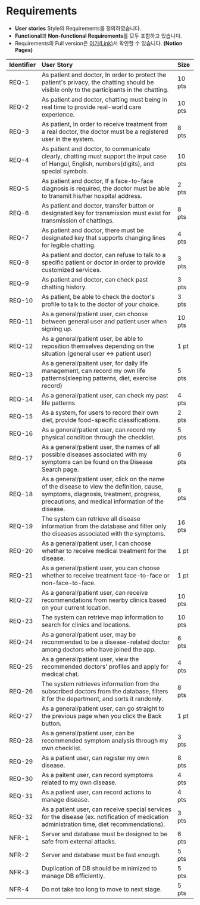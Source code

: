 # Requirements

- **User stories** Style의 Requirements를 정의하였습니다.
- **Functional**과 **Non-functional Requirements**를 모두 포함하고 있습니다.
- Requirements의 Full version은 [여기(Link)](https://www.notion.so/c69a48dfafd245d3bdca42ead0bc0700?v=e982eef2184d4998991c367f019860b6)서 확인할 수 있습니다. **(Notion Pages)**

| **Identifier** | **User Story** | **Size** |
|:--------|:--------|:--------|
|REQ-1|As patient and doctor, In order to protect the patient's privacy, the chatting should be visible only to the participants in the chatting.|10 pts|
|REQ-2|As patient and doctor, chatting must being in real time to provide real-world care experience.|10 pts|
|REQ-3|As patient, In order to receive treatment from a real doctor, the doctor must be a registered user in the system.|8 pts|
|REQ-4|As patient and doctor, to communicate clearly, chatting must support the input case of Hangul, English, numbers(digits), and special symbols.|10 pts|
|REQ-5|As patient and doctor, If a face-to-face diagnosis is required, the doctor must be able to transmit his/her hospital address.|2 pts|
|REQ-6|As patient and doctor, transfer button or designated key for transmission must exist for transmission of chattings.|8 pts|
|REQ-7|As patient and doctor, there must be designated key that supports changing lines for legible chatting.|4 pts|
|REQ-8|As  patient and doctor, can refuse to talk to a specific patient or doctor in order to provide customized services.|3 pts|
|REQ-9|As patient and doctor, can check past chatting history.|3 pts|
|REQ-10|As patient, be able to check the doctor's profile to talk to the doctor of your choice.|3 pts|
|REQ-11|As a general/patient user, can choose between general user and patient user when signing up.|10 pts|
|REQ-12|As a general/patient user, be able to reposition themselves depending on the situation (general user ↔ patient user)|1 pt|
|REQ-13|As a general/paitent user,  for daily life management, can record my own life patterns(sleeping patterns, diet, exercise record)|5 pts|
|REQ-14|As a general/patient user, can check my past life patterns|4 pts|
|REQ-15|As a system, for users to record their own diet, provide food-specific classifications.|2 pts|
|REQ-16|As a general/patient user, can record my physical condition through the checklist.|5 pts|
|REQ-17|As a general/patient user, the names of all possible diseases associated with my symptoms can be found on the Disease Search page.|6 pts|
|REQ-18|As a general/patient user, click on the name of the disease to view the definition, cause, symptoms, diagnosis, treatment, progress, precautions, and medical information of the disease.|8 pts|
|REQ-19|The system can retrieve all disease information from the database and filter only the diseases associated with the symptoms.|16 pts|
|REQ-20|As a general/patient user, I can choose whether to receive medical treatment for the disease.|1 pt|
|REQ-21|As a general/patient user, you can choose whether to receive treatment face-to-face or non-face-to-face.|1 pt|
|REQ-22|As a general/patient user, can receive recommendations from nearby clinics based on your current location.|10 pts|
|REQ-23|The system can retrieve map information to search for clinics and locations.|10 pts|
|REQ-24|As a general/patient user, may be recommended to be a disease-related doctor among doctors who have joined the app.|6 pts|
|REQ-25|As a general/patient user, view the recommended doctors' profiles and apply for medical chat.|4 pts|
|REQ-26|The system retrieves information from the subscribed doctors from the database, filters it for the department, and sorts it randomly.|8 pts|
|REQ-27|As a general/patient user, can go straight to the previous page when you click the Back button.|1 pt|
|REQ-28|As a general/patient user, can be recommended symptom analysis through my own checklist.|3 pts|
|REQ-29|As a patient user, can register my own disease.|8 pts|
|REQ-30|As a paitent user, can record symptoms related to my own disease.|4 pts|
|REQ-31|As a patient user, can record actions to manage disease.|4 pts|
|REQ-32|As a patient user, can receive special services for the disease (ex. notification of medication administration time, diet recommendations).|3 pts|
|NFR-1|Server and database must be designed to be safe from external attacks.|6 pts|
|NFR-2|Server and database must be fast enough.|5 pts|
|NFR-3|Duplication of DB should be minimized to manage DB efficiently.|5 pts|
|NFR-4|Do not take too long to move to next stage.|5 pts|
